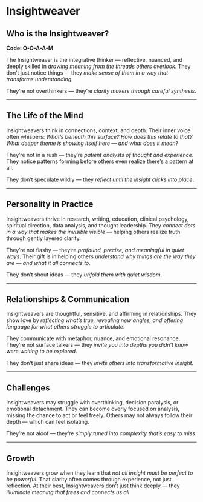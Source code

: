 # Insightweaver
## Who is the Insightweaver?
**Code: O-O-A-A-M**

The Insightweaver is the integrative thinker — reflective, nuanced, and deeply skilled in *drawing meaning from the threads others overlook*. They don’t just notice things — they *make sense of them in a way that transforms understanding*.

They’re not overthinkers — they’re *clarity makers through careful synthesis*.

---

## The Life of the Mind

Insightweavers think in connections, context, and depth. Their inner voice often whispers: *What’s beneath this surface? How does this relate to that? What deeper theme is showing itself here — and what does it mean?*

They’re not in a rush — they’re *patient analysts of thought and experience*. They notice patterns forming before others even realize there’s a pattern at all.

They don’t speculate wildly — they *reflect until the insight clicks into place*.

---

## Personality in Practice

Insightweavers thrive in research, writing, education, clinical psychology, spiritual direction, data analysis, and thought leadership. They *connect dots in a way that makes the invisible visible* — helping others realize truth through gently layered clarity.

They’re not flashy — they’re *profound, precise, and meaningful in quiet ways*. Their gift is in helping others *understand why things are the way they are — and what it all connects to*.

They don’t shout ideas — they *unfold them with quiet wisdom*.

---

## Relationships & Communication

Insightweavers are thoughtful, sensitive, and affirming in relationships. They show love by *reflecting what’s true, revealing new angles, and offering language for what others struggle to articulate*.

They communicate with metaphor, nuance, and emotional resonance. They’re not surface talkers — they *invite you into depths you didn’t know were waiting to be explored*.

They don’t just share ideas — they *invite others into transformative insight*.

---

## Challenges

Insightweavers may struggle with overthinking, decision paralysis, or emotional detachment. They can become overly focused on analysis, missing the chance to act or feel freely. Others may not always follow their depth — which can feel isolating.

They’re not aloof — they’re *simply tuned into complexity that’s easy to miss*.

---

## Growth

Insightweavers grow when they learn that *not all insight must be perfect to be powerful*. That clarity often comes through experience, not just reflection. At their best, Insightweavers don’t just think deeply — they *illuminate meaning that frees and connects us all*.
